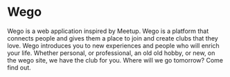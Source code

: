 # Wego

Wego is a web application inspired by Meetup. Wego is a platform that connects people and gives them a place to join and create clubs that they love. Wego introduces you to new experiences and people who will enrich your life. Whether personal, or professional, an old old hobby, or new, on the wego site, we have the club for you. Where will we go tomorrow? Come find out.
